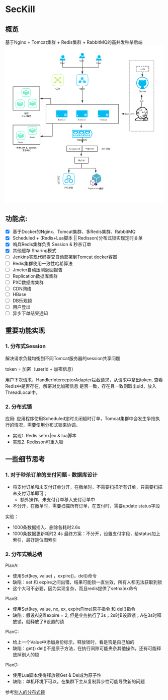 # SecKill
## 概览
基于Nginx + Tomcat集群 + Redis集群 + RabbitMQ的高并发秒杀后端
![img](./src/main/resources/imgs/diagram2.0.png)


## 功能点:
- [x] 基于Docker的Nginx、Tomcat集群、多Redis集群、RabbitMQ
- [x] Scheduled + (Redis+Lua脚本 || Redisson)分布式锁实现定时关单
- [x] 哨兵Redis集群负责 Session & 秒杀订单
- [x] 其他缓存 Sharing模式
- [ ] Jenkins实现代码提交自动部署到Tomcat docker容器
- [ ] Redis集群使用一致性哈希算法
- [ ] Jmeter自动压测返回报告
- [ ] Replication数据库集群
- [ ] PXC数据库集群
- [ ] CDN网络
- [ ] HBase
- [ ] DB乐观锁
- [ ] 用户登出
- [ ] 异步下单结果通知

## 重要功能实现
### 1. 分布式Session
解决请求负载均衡到不同Tomcat服务器的session共享问题

token = 加密（userId + 加密信息）

用户下次请求，HandlerInterceptorAdapter拦截请求，从请求中拿出token, 查看Redis中是否存在，解密对比加密信息
是否一致，存在且一致则取出uid，放入ThreadLocal中。

### 2. 分布式锁
应用: 应用程序使用Scheduled定时关闭超时订单，Tomcat集群中会发生争抢执行的情况，需要使用分布式锁来协调。
- 实现1. Redis setnx|ex & lua脚本
- 实现2. Redisson可重入锁

## 一些细节思考
### 1. 对于秒杀订单的支付问题 - 数据库设计
- 将支付订单和未支付订单分开，在撤单时，不需要扫描所有订单，只需要扫描未支付订单即可；
    - 额外操作，未支付订单移入支付订单中
- 不分开，在撤单时，需要扫描所有订单，在支付时，需要update status字段

实验：
- 1000条数据插入、删除各耗时2.6s
- 1000条数据更新耗时2.4s
最终方案：不分开，设置支付字段，给status加上索引，最好是位图索引

### 2. 分布式锁总结
PlanA:
- 使用Set(key, value) ，expire()，del()命令
- 缺陷：set 和 expire之间出错，结果可能锁一直生效，所有人都无法获取到锁
- 这个大可不必要，因为实现复杂，而且redis提供了setnx|ex命令

PlanB:
- 使用Set(key, value, nx, ex, expireTime)原子指令 和 del()指令
- 缺陷：假设A设置expire  = 2, 但是业务执行了3s；2s时B设置锁；A在3s时释放锁，就释放了B设置的锁

PlanC:
- 给上一个Value中添加身份标示，释放锁时，看是否是自己加的
- 缺陷：get() del()不是原子方法，在执行间隙可能夹杂其他操作，还有可能释放掉别人的锁

PlanD:
- 使用Lua脚本使得释放锁Get & Del成为原子性
- 缺陷：单机环境下可以，在集群下主从复制异步性可能导致新的问题

参考[别人的分布式锁](https://wudashan.cn/2017/10/23/Redis-Distributed-Lock-Implement/)